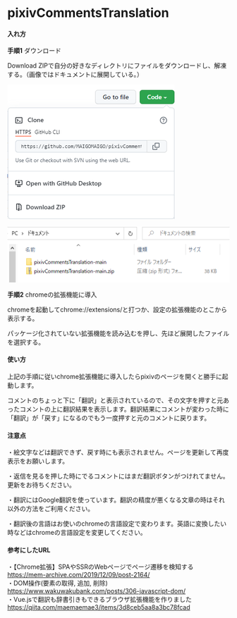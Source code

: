 # pixivCommentsTranslation
#### 入れ方

**手順1** ダウンロード

Download ZIPで自分の好きなディレクトリにファイルをダウンロードし、解凍する。（画像ではドキュメントに展開している。）

![Download ZIP](README_IMAGE/Download.png)

![Unzip to Document](README_IMAGE/defrost.png)

**手順2** chromeの拡張機能に導入

chromeを起動してchrome://extensions/と打つか、設定の拡張機能のとこから表示する。

パッケージ化されていない拡張機能を読み込むを押し、先ほど展開したファイルを選択する。

#### 使い方

上記の手順に従いchrome拡張機能に導入したらpixivのページを開くと勝手に起動します。

コメントのちょっと下に「翻訳」と表示されているので、その文字を押すと元あったコメントの上に翻訳結果を表示します。翻訳結果にコメントが変わった時に「翻訳」が「戻す」になるのでもう一度押すと元のコメントに戻ります。

#### 注意点

・絵文字などは翻訳できず、戻す時にも表示されません。ページを更新して再度表示をお願いします。

・返信を見るを押した時にでるコメントにはまだ翻訳ボタンがつけれてません。更新をお待ちください。

・翻訳にはGoogle翻訳を使っています。翻訳の精度が悪くなる文章の時はそれ以外の方法をご利用ください。

・翻訳後の言語はお使いのchromeの言語設定で変わります。英語に変換したい時などはchromeの言語設定を変更してください。

#### 参考にしたURL  

・【Chrome拡張】SPAやSSRのWebページでページ遷移を検知する  
https://mem-archive.com/2019/12/09/post-2164/  
・DOM操作(要素の取得, 追加, 削除)  
https://www.wakuwakubank.com/posts/306-javascript-dom/  
・Vue.jsで翻訳も辞書引きもできるブラウザ拡張機能を作りました  
https://qiita.com/maemaemae3/items/3d8ceb5aa8a3bc78fcad
